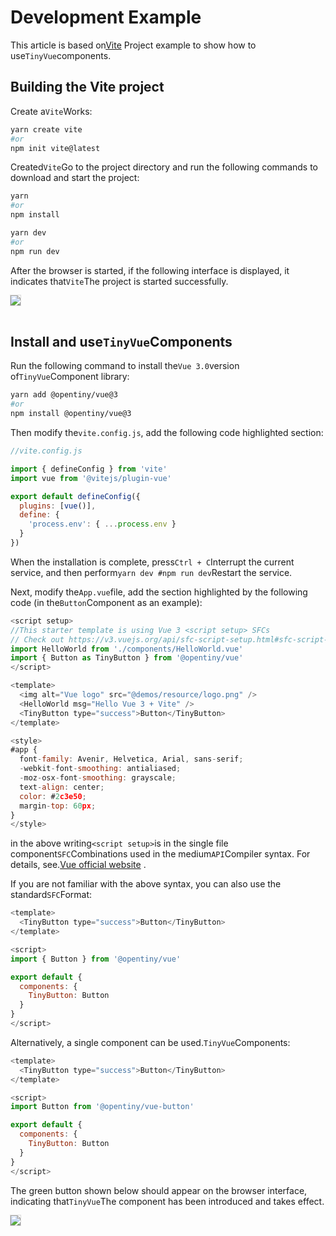 <!--anchor:on-->

# Development Example

This article is based on[Vite](https://cn.vitejs.dev/) Project example to show how to use`TinyVue`components.

## Building the Vite project

Create a`Vite`Works:

```bash
yarn create vite
#or
npm init vite@latest
```

Created`Vite`Go to the project directory and run the following commands to download and start the project:

```bash
yarn
#or
npm install

yarn dev
#or
npm run dev
```

After the browser is started, if the following interface is displayed, it indicates that`Vite`The project is started successfully.

<img src="@demos/resource/vite-vue.png" class="image" style="box-shadow: 0 0 0 1px rgba(0, 0, 0, 0.14)" ><br><br>

## Install and use`TinyVue`Components

Run the following command to install the`Vue 3.0`version of`TinyVue`Component library:

```bash
yarn add @opentiny/vue@3
#or
npm install @opentiny/vue@3
```

Then modify the`vite.config.js`, add the following code highlighted section:

```js {8-10}
//vite.config.js

import { defineConfig } from 'vite'
import vue from '@vitejs/plugin-vue'

export default defineConfig({
  plugins: [vue()],
  define: {
    'process.env': { ...process.env }
  }
})
```

When the installation is complete, press`Ctrl + C`Interrupt the current service, and then perform`yarn dev #npm run dev`Restart the service.

Next, modify the`App.vue`file, add the section highlighted by the following code (in the`Button`Component as an example):

```js {5,11}
<script setup>
//This starter template is using Vue 3 <script setup> SFCs
// Check out https://v3.vuejs.org/api/sfc-script-setup.html#sfc-script-setup
import HelloWorld from './components/HelloWorld.vue'
import { Button as TinyButton } from '@opentiny/vue'
</script>

<template>
  <img alt="Vue logo" src="@demos/resource/logo.png" />
  <HelloWorld msg="Hello Vue 3 + Vite" />
  <TinyButton type="success">Button</TinyButton>
</template>

<style>
#app {
  font-family: Avenir, Helvetica, Arial, sans-serif;
  -webkit-font-smoothing: antialiased;
  -moz-osx-font-smoothing: grayscale;
  text-align: center;
  color: #2c3e50;
  margin-top: 60px;
}
</style>
```

in the above writing`<script setup>`is in the single file component`SFC`Combinations used in the medium`API`Compiler syntax. For details, see.[Vue official website](https://v3.vuejs.org/api/sfc-script-setup.html#sfc-script-setup) .

If you are not familiar with the above syntax, you can also use the standard`SFC`Format:

```js
<template>
  <TinyButton type="success">Button</TinyButton>
</template>

<script>
import { Button } from '@opentiny/vue'

export default {
  components: {
    TinyButton: Button
  }
}
</script>
```

Alternatively, a single component can be used.`TinyVue`Components:

```js
<template>
  <TinyButton type="success">Button</TinyButton>
</template>

<script>
import Button from '@opentiny/vue-button'

export default {
  components: {
    TinyButton: Button
  }
}
</script>
```

The green button shown below should appear on the browser interface, indicating that`TinyVue`The component has been introduced and takes effect.

<img src="@demos/resource/tiny-vue.png" class="image" style="box-shadow: 0 0 0 1px rgba(0, 0, 0, 0.14)" ><br><br>
